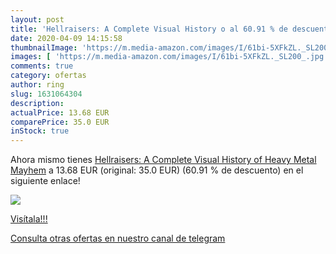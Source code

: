 ```yaml
---
layout: post
title: 'Hellraisers: A Complete Visual History o al 60.91 % de descuento'
date: 2020-04-09 14:15:58
thumbnailImage: 'https://m.media-amazon.com/images/I/61bi-5XFkZL._SL200_.jpg'
images: [ 'https://m.media-amazon.com/images/I/61bi-5XFkZL._SL200_.jpg' ]
comments: true
category: ofertas
author: ring
slug: 1631064304
description:
actualPrice: 13.68 EUR
comparePrice: 35.0 EUR
inStock: true
---
```


Ahora mismo tienes [Hellraisers: A Complete Visual History of Heavy Metal Mayhem](https://www.amazon.com/dp/1631064304/?tag=redken08-20) a 13.68 EUR (original: 35.0 EUR) (60.91 %  de descuento) en el siguiente enlace!

[![](https://m.media-amazon.com/images/I/61bi-5XFkZL._SL200_.jpg)](https://www.amazon.com/dp/1631064304/?tag=redken08-20)

[Visítala!!!](https://www.amazon.com/dp/1631064304/?tag=redken08-20)

[Consulta otras ofertas en nuestro canal de telegram](https://t.me/s/ofertas25)
